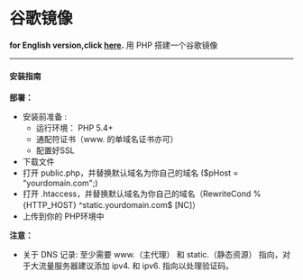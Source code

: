 # 谷歌镜像 #
**for English version,click [here](README.md).**
用 PHP 搭建一个谷歌镜像

---

#### 安装指南 ####

**部署：**
- 安装前准备 :
	- 运行环境： PHP 5.4+
	- 通配符证书（www. 的单域名证书亦可）
	- 配置好SSL
- 下载文件
- 打开 public.php，并替换默认域名为你自己的域名 ($pHost = "yourdomain.com";)
- 打开 .htaccess，并替换默认域名为你自己的域名（RewriteCond %{HTTP_HOST} ^static.yourdomain.com$ [NC]）
- 上传到你的 PHP环境中

**注意：**
- 关于 DNS 记录: 至少需要 www.（主代理） 和 static.（静态资源） 指向，对于大流量服务器建议添加 ipv4. 和 ipv6. 指向以处理验证码。 
